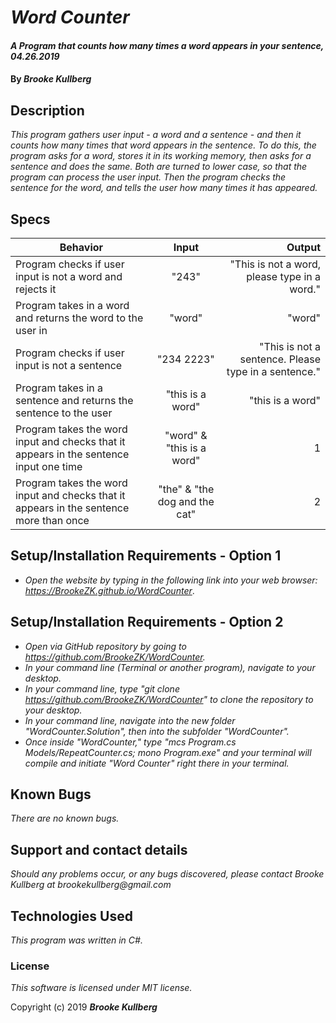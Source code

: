 # _Word Counter_

#### _A Program that counts how many times a word appears in your sentence, 04.26.2019_

#### By _Brooke Kullberg_

## Description
_This program gathers user input - a word and a sentence - and then it counts how many times that word appears in the sentence. To do this, the program asks for a word, stores it in its working memory, then asks for a sentence and does the same. Both are turned to lower case, so that the program can process the user input. Then the program checks the sentence for the word, and tells the user how many times it has appeared._

## Specs

| Behavior | Input | Output |
| ------------- |:-------------:| -----:|
| Program checks if user input is not a word and rejects it | "243" | "This is not a word, please type in a word." |
| Program takes in a word and returns the word to the user in | "word" | "word" |
| Program checks if user input is not a sentence | "234 2223" | "This is not a sentence. Please type in a sentence." |
| Program takes in a sentence and returns the sentence to the user | "this is a word" | "this is a word" |
| Program takes the word input and checks that it appears in the sentence input one time | "word" & "this is a word" | 1 |
| Program takes the word input and checks that it appears in the sentence more than once | "the" & "the dog and the cat" | 2 |

## Setup/Installation Requirements - Option 1

* _Open the website by typing in the following link into your web browser: <https://BrookeZK.github.io/WordCounter>_.

## Setup/Installation Requirements - Option 2

* _Open via GitHub repository by going to <https://github.com/BrookeZK/WordCounter>._
* _In your command line (Terminal or another program), navigate to your desktop._
* _In your command line, type "git clone https://github.com/BrookeZK/WordCounter" to clone the repository to your desktop._
* _In your command line, navigate into the new folder "WordCounter.Solution", then into the subfolder "WordCounter"._
* _Once inside "WordCounter," type "mcs Program.cs Models/RepeatCounter.cs; mono Program.exe" and your terminal will compile and initiate "Word Counter" right there in your terminal._


## Known Bugs

_There are no known bugs._

## Support and contact details

_Should any problems occur, or any bugs discovered, please contact Brooke Kullberg at brookekullberg@gmail.com_

## Technologies Used

_This program was written in C#._

### License

*This software is licensed under MIT license.*

Copyright (c) 2019 **_Brooke Kullberg_**
